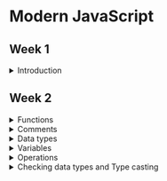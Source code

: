 
# Modern JavaScript

## Week 1
<details>
<summary>Introduction</summary>
<pre>
1. What are the core technologies of web development?
2. What is programming?
3. What is the acronym HTML stands for? 
4. Are HTML and CSS programming languages?
5. Is JavaScript a programming language?
6. What is HTML element, what is an HTML attribute? List some examples
7. Which element is the root of an HTML document? How many immediate children the root HTML element has?
8. What is the purpose of HTML in a website?
9. What is acronym CSS stands for?
10. What is the purpose of CSS in a website?
11. Where do you write your CSS?
12. What is the role JavaScript in web development?
13. What is DOM stands for and what does really mean?
14. What tag do you use to write JavaScript code
15. Where can you write a JavaScript code
16. Install VSCode and write JavaScript code VScode
17. Write some JavaScript code inside the head
18. Write some inline script
19. Write some JavaScript on Chrome Browser console
20. Install node and write JavaScript code on the Node repl
<pre>
</details>

## Week 2

<details>
<summary>Functions</summary>
<pre>
  1. What is a function? 
    - A block of code that allows you to perform a certain task
  2. Functions can be divided into two: builtin functions and custom functions
  3. Write at least 10 builtin functions and perform some task using the function
<pre>
</details>

<details>
<summary>Comments</summary>
<pre>
1 What is the use of a comment in programming
  - To make the code readable, maintainable, reusable, to leave remark
2. Write a single line JavaScript comment
3. Write a multiline JavaScript comment
<pre>
</details>

<details>
<summary>Data types</summary>
<pre>
1. List all the data types you know
2. Give one example for each data types
<pre>
</details>

<details>
<summary>Variables</summary>
<pre>
- Declare a variable of all data types
- Check the type of your variables using type
<pre>
</details>

<details>
<summary>Operations</summary>
<pre>
What is an assignment operator? 
What are the JavaScript Arithmetic operators?
What are the JavaScript comparison operators > < >= <= == !==,
What are the JavaScript logical operators ? 
<pre>
</details>

<details>
<summary>Checking data types and Type casting</summary>
<pre>
```sh
let numInt = 10
let numStr = '5'
let gravity = 9.81
```
1. Change the value at numInt to float
2. Change the value at numInt to string
3. Change the value at gravity to integer
4. Change the value at gravity  to string
5. Change the numStr to to int
6. Change the numStr to float
<pre>
</details>
